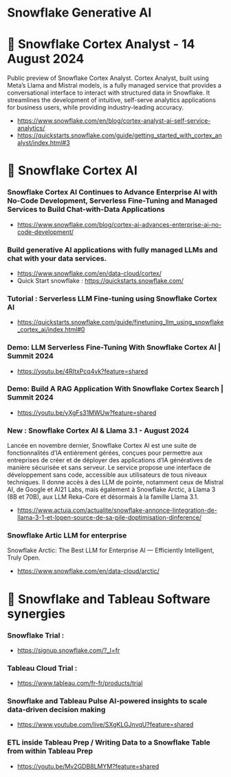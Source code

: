 #  Snowflake Generative AI 

# 🚀 Snowflake Cortex Analyst - 14 August 2024 
Public preview of Snowflake Cortex Analyst. Cortex Analyst, built using Meta’s Llama and Mistral models, is a fully managed service that provides a conversational interface to interact with structured data in Snowflake. It streamlines the development of intuitive, self-serve analytics applications for business users, while providing industry-leading accuracy.
- https://www.snowflake.com/en/blog/cortex-analyst-ai-self-service-analytics/
- https://quickstarts.snowflake.com/guide/getting_started_with_cortex_analyst/index.html#3
 

# 🚀 Snowflake Cortex AI

### Snowflake Cortex AI Continues to Advance Enterprise AI with No-Code Development, Serverless Fine-Tuning and Managed Services to Build Chat-with-Data Applications
- https://www.snowflake.com/blog/cortex-ai-advances-enterprise-ai-no-code-development/

### Build generative AI applications with fully managed LLMs and chat with your data services. 
- https://www.snowflake.com/en/data-cloud/cortex/
- Quick Start snowflake : https://quickstarts.snowflake.com/
                
### Tutorial : Serverless LLM Fine-tuning using Snowflake Cortex AI
   - https://quickstarts.snowflake.com/guide/finetuning_llm_using_snowflake_cortex_ai/index.html#0
                
### Demo: LLM Serverless Fine-Tuning With Snowflake Cortex AI | Summit 2024
   - https://youtu.be/4RItxPcq4vk?feature=shared
                
### Demo: Build A RAG Application With Snowflake Cortex Search | Summit 2024
  - https://youtu.be/yXgFs31MWUw?feature=shared

### New : Snowflake Cortex AI & Llama 3.1 - August 2024
Lancée en novembre dernier, Snowflake Cortex AI est une suite de fonctionnalités d’IA entièrement gérées, conçues pour permettre aux entreprises de créer et de déployer des applications d’IA génératives de manière sécurisée et sans serveur. Le service propose une interface de développement sans code, accessible aux utilisateurs de tous niveaux techniques. Il donne accès à des LLM de pointe, notamment ceux de Mistral AI, de Google et AI21 Labs, mais également à Snowflake Arctic, à Llama 3 (8B et 70B), aux LLM Reka-Core et désormais à la famille Llama 3.1.
- https://www.actuia.com/actualite/snowflake-annonce-lintegration-de-llama-3-1-et-lopen-source-de-sa-pile-doptimisation-dinference/

### Snowflake Artic LLM for enterprise 
Snowflake Arctic: The Best LLM for Enterprise AI — Efficiently Intelligent, Truly Open. 
- https://www.snowflake.com/en/data-cloud/arctic/


# 🚀 Snowflake and Tableau Software synergies 
  ### Snowflake Trial : 
  - https://signup.snowflake.com/?_l=fr
  ### Tableau Cloud Trial : 
  - https://www.tableau.com/fr-fr/products/trial
  ### Snowflake and Tableau Pulse AI-powered insights to scale data-driven decision making
  - https://www.youtube.com/live/SXgKLGJnvqU?feature=shared
  ### ETL inside Tableau Prep / Writing Data to a Snowflake Table from within Tableau Prep
  - https://youtu.be/Mv2GDB8LMYM?feature=shared




